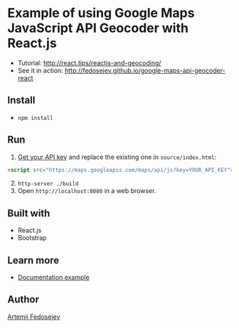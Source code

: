 # Example of using Google Maps JavaScript API Geocoder with React.js 

+ Tutorial: http://react.tips/reactjs-and-geocoding/
+ See it in action: http://fedosejev.github.io/google-maps-api-geocoder-react

## Install

+ `npm install`

## Run

1. [Get your API key](https://developers.google.com/maps/documentation/javascript/get-api-key) and replace the existing one in `source/index.html`: 

  ```html
  <script src="https://maps.googleapis.com/maps/api/js?key=YOUR_API_KEY"></script>
  ```

2. `http-server ./build`
3. Open `http://localhost:8080` in a web browser.

## Built with

+ React.js
+ Bootstrap

## Learn more

+ [Documentation example](https://developers.google.com/maps/documentation/javascript/examples/geocoding-simple)

## Author

[Artemij Fedosejev](http://artemij.com)
